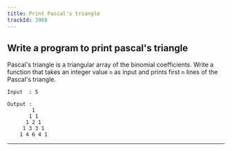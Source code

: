```yaml
---
title: Print Pascal's triangle
trackId: 3988
---
```


## Write a program to print pascal's triangle

Pascal's triangle is a triangular array of the binomial coefficients. Write a function that takes an integer value `n` as input and prints first `n` lines of the Pascal's triangle.

```
Input  : 5

Output : 
        1
       1 1
      1 2 1
     1 3 3 1
    1 4 6 4 1
```

---

